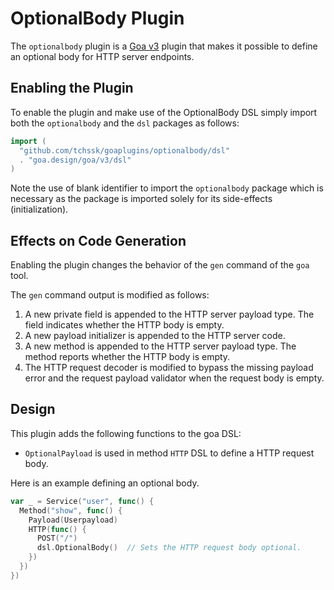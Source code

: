 # OptionalBody Plugin

The `optionalbody` plugin is a [Goa v3](https://github.com/goadesign/goa/tree/v3) plugin
that makes it possible to define an optional body for HTTP server endpoints.

## Enabling the Plugin

To enable the plugin and make use of the OptionalBody DSL simply import both the `optionalbody` and
the `dsl` packages as follows:

```go
import (
  "github.com/tchssk/goaplugins/optionalbody/dsl"
  . "goa.design/goa/v3/dsl"
)
```
Note the use of blank identifier to import the `optionalbody` package which is necessary
as the package is imported solely for its side-effects (initialization).

## Effects on Code Generation

Enabling the plugin changes the behavior of the `gen` command of the `goa` tool.

The `gen` command output is modified as follows:

1. A new private field is appended to the HTTP server payload type. The field  indicates
   whether the HTTP body is empty.
2. A new payload initializer is appended to the HTTP server code.
3. A new method is appended to the HTTP server payload type. The method reports
   whether the HTTP body is empty.
4. The HTTP request decoder is modified to bypass the missing payload error and the
   request payload validator when the request body is empty.

## Design

This plugin adds the following functions to the goa DSL:

* `OptionalPayload` is used in method `HTTP` DSL to define a HTTP request body.

Here is an example defining an optional body.

```go
var _ = Service("user", func() {
  Method("show", func() {
    Payload(Userpayload)
    HTTP(func() {
      POST("/")
      dsl.OptionalBody()  // Sets the HTTP request body optional.
    })
  })
})
```
